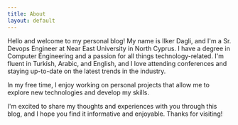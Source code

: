 ```yaml
---
title: About
layout: default
---
```


Hello and welcome to my personal blog! My name is Ilker Dagli, and I'm a Sr. Devops Engineer at Near East University in North Cyprus. I have a degree in Computer Engineering and a passion for all things technology-related. I'm fluent in Turkish, Arabic, and English, and I love attending conferences and staying up-to-date on the latest trends in the industry.

In my free time, I enjoy working on personal projects that allow me to explore new technologies and develop my skills.

I'm excited to share my thoughts and experiences with you through this blog, and I hope you find it informative and enjoyable. Thanks for visiting!
